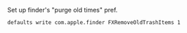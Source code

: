 Set up finder's "purge old times" pref.

    defaults write com.apple.finder FXRemoveOldTrashItems 1
